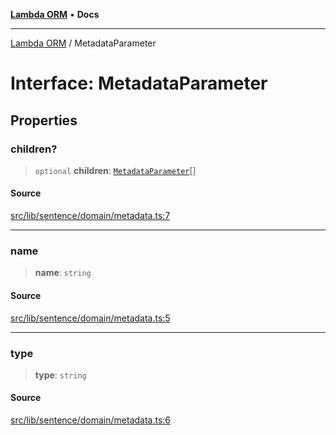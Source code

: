 [**Lambda ORM**](../README.md) • **Docs**

***

[Lambda ORM](../README.md) / MetadataParameter

# Interface: MetadataParameter

## Properties

### children?

> `optional` **children**: [`MetadataParameter`](MetadataParameter.md)[]

#### Source

[src/lib/sentence/domain/metadata.ts:7](https://github.com/lambda-orm/lambdaorm-base/blob/b218b3f63a52b1177feec1e7ed5eb0f37947c503/src/lib/sentence/domain/metadata.ts#L7)

***

### name

> **name**: `string`

#### Source

[src/lib/sentence/domain/metadata.ts:5](https://github.com/lambda-orm/lambdaorm-base/blob/b218b3f63a52b1177feec1e7ed5eb0f37947c503/src/lib/sentence/domain/metadata.ts#L5)

***

### type

> **type**: `string`

#### Source

[src/lib/sentence/domain/metadata.ts:6](https://github.com/lambda-orm/lambdaorm-base/blob/b218b3f63a52b1177feec1e7ed5eb0f37947c503/src/lib/sentence/domain/metadata.ts#L6)
